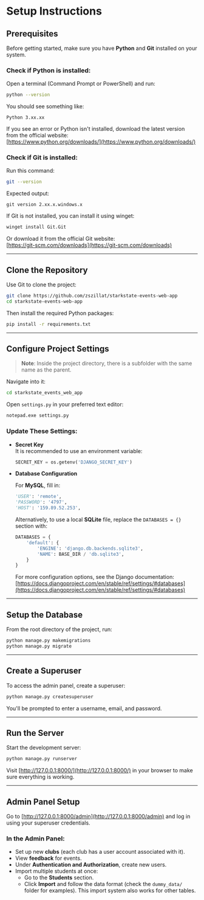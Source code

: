 # Setup Instructions

## Prerequisites

Before getting started, make sure you have **Python** and **Git** installed on your system.

### Check if Python is installed:

Open a terminal (Command Prompt or PowerShell) and run:

```bash
python --version
```

You should see something like:

```
Python 3.xx.xx
```

If you see an error or Python isn't installed, download the latest version from the official website:  
[https://www.python.org/downloads/](https://www.python.org/downloads/)

### Check if Git is installed:

Run this command:

```bash
git --version
```

Expected output:

```
git version 2.xx.x.windows.x
```

If Git is not installed, you can install it using winget:

```bash
winget install Git.Git
```

Or download it from the official Git website:  
[https://git-scm.com/downloads](https://git-scm.com/downloads)

---

## Clone the Repository

Use Git to clone the project:

```bash
git clone https://github.com/zszillat/starkstate-events-web-app
cd starkstate-events-web-app
```

Then install the required Python packages:

```bash
pip install -r requirements.txt
```

---

## Configure Project Settings

> **Note**: Inside the project directory, there is a subfolder with the same name as the parent.

Navigate into it:

```bash
cd starkstate_events_web_app
```

Open `settings.py` in your preferred text editor:

```bash
notepad.exe settings.py
```

### Update These Settings:

- **Secret Key**  
  It is recommended to use an environment variable:

  ```python
  SECRET_KEY = os.getenv('DJANGO_SECRET_KEY')
  ```

- **Database Configuration**

  For **MySQL**, fill in:

  ```python
  'USER': 'remote',
  'PASSWORD': '4797',
  'HOST': '159.89.52.253',
  ```

  Alternatively, to use a local **SQLite** file, replace the `DATABASES = {}` section with:

  ```python
  DATABASES = {
      'default': {
          'ENGINE': 'django.db.backends.sqlite3',
          'NAME': BASE_DIR / 'db.sqlite3',
      }
  }
  ```

  For more configuration options, see the Django documentation:  
  [https://docs.djangoproject.com/en/stable/ref/settings/#databases](https://docs.djangoproject.com/en/stable/ref/settings/#databases)

---

## Setup the Database

From the root directory of the project, run:

```bash
python manage.py makemigrations
python manage.py migrate
```

---

## Create a Superuser

To access the admin panel, create a superuser:

```bash
python manage.py createsuperuser
```

You'll be prompted to enter a username, email, and password.

---

## Run the Server

Start the development server:

```bash
python manage.py runserver
```

Visit [http://127.0.0.1:8000/](http://127.0.0.1:8000/) in your browser to make sure everything is working.

---

## Admin Panel Setup

Go to [http://127.0.0.1:8000/admin](http://127.0.0.1:8000/admin) and log in using your superuser credentials.

### In the Admin Panel:

- Set up new **clubs** (each club has a user account associated with it).
- View **feedback** for events.
- Under **Authentication and Authorization**, create new users.
- Import multiple students at once:
  - Go to the **Students** section.
  - Click **Import** and follow the data format (check the `dummy_data/` folder for examples). This import system also works for other tables.
